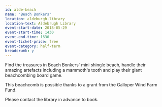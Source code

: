 ```yaml
---
id: alde-beach
name: "Beach Bonkers"
location: aldeburgh-library
location-text: Aldebrugh Library
event-start-date: 2018-05-29
event-start-time: 1430
event-end-time: 1630
event-ticket-price: free
event-category: half-term
breadcrumb: y
---
```


Find the treasures in Beach Bonkers' mini shingle beach, handle their amazing artefacts including a mammoth's tooth and play their giant beachcombing board game.

This beachcomb is possible thanks to a grant from the Galloper Wind Farm Fund.

Please contact the library in advance to book.
